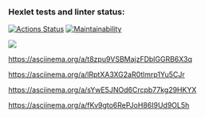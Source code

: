 ### Hexlet tests and linter status:
[![Actions Status](https://github.com/markwinboy/python-project-49/actions/workflows/hexlet-check.yml/badge.svg)](https://github.com/markwinboy/python-project-49/actions)
[![Maintainability](https://api.codeclimate.com/v1/badges/64ff6d5e82bc41fbc0f3/maintainability)](https://codeclimate.com/github/markwinboy/python-project-49/maintainability)

<a href="https://asciinema.org/a/jGzBtxi4iSB5ODHLzN9FyEfaR" target="_blank"><img src="https://asciinema.org/a/jGzBtxi4iSB5ODHLzN9FyEfaR.svg" /></a>

https://asciinema.org/a/t8zpu9VSBMajzFDblGGRB6X3q

https://asciinema.org/a/lRptXA3XG2aR0tlmrp1Yu5CJr

https://asciinema.org/a/sYwE5JNOd6Crcpb77kg29HKYX

https://asciinema.org/a/fKv9gto6RePJoH86I9Ud9OL5h
